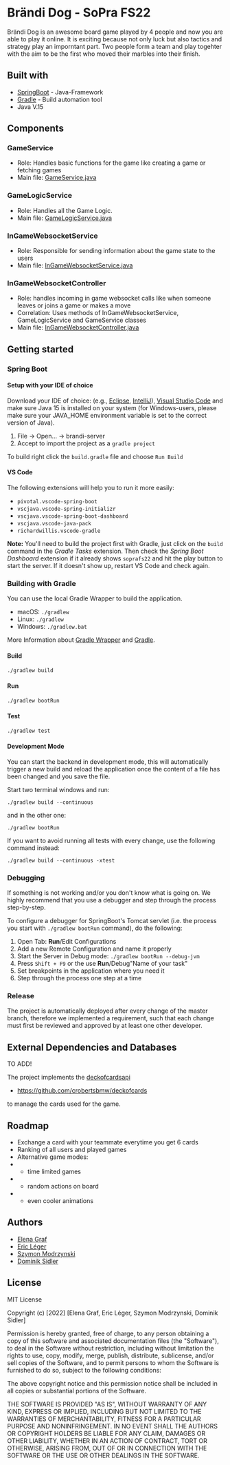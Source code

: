 # Brändi Dog - SoPra FS22
Brändi Dog is an awesome board game played by 4 people and now you are able to play it online. It is exciting because not only luck but also tactics and strategy play an imporntant part. Two people form a team and play togehter with the aim to be the first who moved their marbles into their finish.

## Built with
- [SpringBoot](https://spring.io/projects/spring-boot) - Java-Framework
- [Gradle](https://gradle.org) - Build automation tool
- Java V.15

## Components
### GameService
- Role: Handles basic functions for the game like creating a game or fetching games
- Main file: [GameService.java](https://github.com/sopra-fs22-group-29/brandi-server/blob/master/src/main/java/ch/uzh/ifi/hase/soprafs22/service/GameService.java)

### GameLogicService
- Role: Handles all the Game Logic.
- Main file: [GameLogicService.java](https://github.com/sopra-fs22-group-29/brandi-server/blob/master/src/main/java/ch/uzh/ifi/hase/soprafs22/service/GameLogicService.java)

### InGameWebsocketService
- Role: Responsible for sending information about the game state to the users
- Main file: [InGameWebsocketService.java](https://github.com/sopra-fs22-group-29/brandi-server/blob/master/src/main/java/ch/uzh/ifi/hase/soprafs22/service/InGameWebsocketService.java)

### InGameWebsocketController
- Role: handles incoming in game websocket calls like when someone leaves or joins a game or makes a move
- Correlation: Uses methods of InGameWebsocketService, GameLogicService and GameService classes
- Main file: [InGameWebsocketController.java](https://github.com/sopra-fs22-group-29/brandi-server/blob/master/src/main/java/ch/uzh/ifi/hase/soprafs22/controller/InGameWebsocketController.java)


## Getting started
### Spring Boot

#### Setup with your IDE of choice

Download your IDE of choice: (e.g., [Eclipse](http://www.eclipse.org/downloads/), [IntelliJ](https://www.jetbrains.com/idea/download/)), [Visual Studio Code](https://code.visualstudio.com/) and make sure Java 15 is installed on your system (for Windows-users, please make sure your JAVA_HOME environment variable is set to the correct version of Java).

1. File -> Open... -> brandi-server
2. Accept to import the project as a `gradle project`

To build right click the `build.gradle` file and choose `Run Build`

#### VS Code
The following extensions will help you to run it more easily:
-   `pivotal.vscode-spring-boot`
-   `vscjava.vscode-spring-initializr`
-   `vscjava.vscode-spring-boot-dashboard`
-   `vscjava.vscode-java-pack`
-   `richardwillis.vscode-gradle`

**Note:** You'll need to build the project first with Gradle, just click on the `build` command in the _Gradle Tasks_ extension. Then check the _Spring Boot Dashboard_ extension if it already shows `soprafs22` and hit the play button to start the server. If it doesn't show up, restart VS Code and check again.

### Building with Gradle

You can use the local Gradle Wrapper to build the application.
-   macOS: `./gradlew`
-   Linux: `./gradlew`
-   Windows: `./gradlew.bat`

More Information about [Gradle Wrapper](https://docs.gradle.org/current/userguide/gradle_wrapper.html) and [Gradle](https://gradle.org/docs/).

#### Build

```bash
./gradlew build
```

#### Run

```bash
./gradlew bootRun
```

#### Test

```bash
./gradlew test
```

#### Development Mode

You can start the backend in development mode, this will automatically trigger a new build and reload the application
once the content of a file has been changed and you save the file.

Start two terminal windows and run:

`./gradlew build --continuous`

and in the other one:

`./gradlew bootRun`

If you want to avoid running all tests with every change, use the following command instead:

`./gradlew build --continuous -xtest`


### Debugging

If something is not working and/or you don't know what is going on. We highly recommend that you use a debugger and step
through the process step-by-step.

To configure a debugger for SpringBoot's Tomcat servlet (i.e. the process you start with `./gradlew bootRun` command),
do the following:

1. Open Tab: **Run**/Edit Configurations
2. Add a new Remote Configuration and name it properly
3. Start the Server in Debug mode: `./gradlew bootRun --debug-jvm`
4. Press `Shift + F9` or the use **Run**/Debug"Name of your task"
5. Set breakpoints in the application where you need it
6. Step through the process one step at a time

### Release
The project is automatically deployed after every change of the master branch, therefore we implemented a requirement, 
such that each change must first be reviewed and approved by at least one other developer.

## External Dependencies and Databases
TO ADD!

The project implements the [deckofcardsapi](https://deckofcardsapi.com)
- https://github.com/crobertsbmw/deckofcards

to manage the cards used for the game.

## Roadmap
- Exchange a card with your teammate everytime you get 6 cards
- Ranking of all users and played games
- Alternative game modes:
- - time limited games
- - random actions on board
- - even cooler animations

## Authors
- [Elena Graf](https://github.com/ElenaGrafUZH)
- [Eric Léger](https://github.com/EriCreator)
- [Szymon Modrzynski](https://github.com/shmnrr)
- [Dominik Sidler](https://github.com/SidlerD)

## License
MIT License

Copyright (c) [2022] [Elena Graf, Eric Léger, Szymon Modrzynski, Dominik Sidler]

Permission is hereby granted, free of charge, to any person obtaining a copy
of this software and associated documentation files (the "Software"), to deal
in the Software without restriction, including without limitation the rights
to use, copy, modify, merge, publish, distribute, sublicense, and/or sell
copies of the Software, and to permit persons to whom the Software is
furnished to do so, subject to the following conditions:

The above copyright notice and this permission notice shall be included in all
copies or substantial portions of the Software.

THE SOFTWARE IS PROVIDED "AS IS", WITHOUT WARRANTY OF ANY KIND, EXPRESS OR
IMPLIED, INCLUDING BUT NOT LIMITED TO THE WARRANTIES OF MERCHANTABILITY,
FITNESS FOR A PARTICULAR PURPOSE AND NONINFRINGEMENT. IN NO EVENT SHALL THE
AUTHORS OR COPYRIGHT HOLDERS BE LIABLE FOR ANY CLAIM, DAMAGES OR OTHER
LIABILITY, WHETHER IN AN ACTION OF CONTRACT, TORT OR OTHERWISE, ARISING FROM,
OUT OF OR IN CONNECTION WITH THE SOFTWARE OR THE USE OR OTHER DEALINGS IN THE
SOFTWARE.

